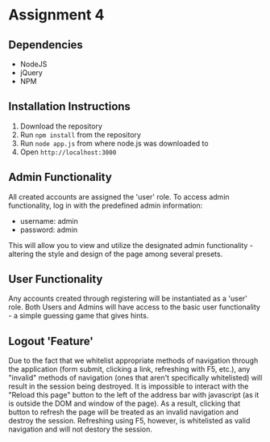 # Assignment 4

## Dependencies
- NodeJS
- jQuery
- NPM


## Installation Instructions
1. Download the repository
2. Run `npm install` from the repository
3. Run `node app.js` from where node.js was downloaded to
4. Open `http://localhost:3000`

## Admin Functionality
All created accounts are assigned the 'user' role.  To access admin functionality, log in with the predefined admin information:
- username: admin
- password: admin

This will allow you to view and utilize the designated admin functionality - altering the style and design of the page among several presets.

## User Functionality
Any accounts created through registering will be instantiated as a 'user' role.  Both Users and Admins will have access to the basic user functionality - a simple guessing game that gives hints.

## Logout 'Feature'
Due to the fact that we whitelist appropriate methods of navigation through the application (form submit, clicking a link, refreshing with F5, etc.), any "invalid" methods of navigation (ones that aren't specifically whitelisted) will result in the session being destroyed.  It is impossible to interact with the "Reload this page" button to the left of the address bar with javascript (as it is outside the DOM and window of the page).  As a result, clicking that button to refresh the page will be treated as an invalid navigation and destroy the session.  Refreshing using F5, however, is whitelisted as valid navigation and will not destory the session.
